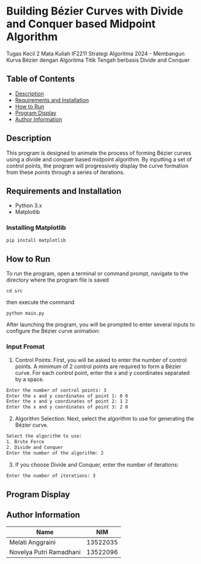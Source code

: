 # Building Bézier Curves with Divide and Conquer based Midpoint Algorithm  

Tugas Kecil 2 Mata Kuliah IF2211 Strategi Algoritma 2024 - Membangun Kurva Bézier dengan Algoritma Titik Tengah berbasis Divide and Conquer

## Table of Contents
- [Description](#description)
- [Requirements and Installation](#requirements-and-installation)
- [How to Run](#how-to-run)
- [Program Display](#program-display)
- [Author Information](#author-information)

## Description
This program is designed to animate the process of forming Bézier curves using a divide and conquer based midpoint algorithm. By inputting a set of control points, the program will progressively display the curve formation from these points through a series of iterations.

## Requirements and Installation
- Python 3.x
- Matplotlib

### Installing Matplotlib
```bash
pip install matplotlib
```

## How to Run
To run the program, open a terminal or command prompt, navigate to the directory where the program file is saved
```
cd src
```
then execute the command
```
python main.py
```
After launching the program, you will be prompted to enter several inputs to configure the Bézier curve animation:
### Input Fromat
1. Control Points: First, you will be asked to enter the number of control points. A minimum of 2 control points are required to form a Bézier curve. For each control point, enter the x and y coordinates separated by a space.
```bash
Enter the number of control points: 3
Enter the x and y coordinates of point 1: 0 0
Enter the x and y coordinates of point 2: 1 2
Enter the x and y coordinates of point 3: 2 0
```
2. Algorithm Selection: Next, select the algorithm to use for generating the Bézier curve.
```bash
Select the algorithm to use:
1. Brute Force
2. Divide and Conquer
Enter the number of the algorithm: 2
```
3. If you choose Divide and Conquer, enter the number of iterations:
```bash
Enter the number of iterations: 3
```

## Program Display

## Author Information
| Name                    | NIM      |
| ----------------------- |:--------:|
| Melati Anggraini        | 13522035 |
| Novelya Putri Ramadhani | 13522096 |